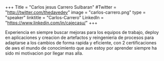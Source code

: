 +++
Title = "Carlos jesus Carrero Sulbaran"
#Twitter = "http://twitter.com/thedavedev"
image = "carlos-carrero.png"
type = "speaker"
linktitle = "Carlos-Carrero"
LinkedIn = "https://www.linkedin.com/in/cajecasu/"
+++

Experiencia en siempre buscar mejoras para los equipos de trabajo, deploy en aplicaciones y  creacion de artefactos y reingenieria de procesos para adaptarse a los cambios de forma rapida y eficiente, con 2 certificaciones de aws el mundo de conocimiento que aun estoy por aprender siempre ha sido mi motivacion por llegar mas alla.
